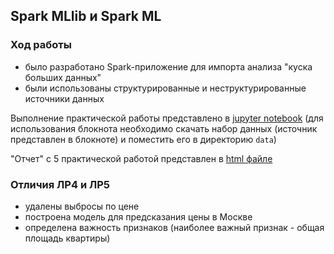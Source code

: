 ## Spark MLlib и Spark ML

### Ход работы

- было разработано Spark-приложение для импорта анализа "куска больших данных"
- были использованы структурированные и неструктурированные источники данных

Выполнение практической работы представлено в [jupyter notebook][jupyter-notebook] (для использования блокнота необходимо скачать набор данных (источник представлен в блокноте) и поместить его в директорию `data`)

"Отчет" с 5 практической работой представлен в [html файле][html-file]

### Отличия ЛР4 и ЛР5

- удалены выбросы по цене
- построена модель для предсказания цены в Москве
- определена важность признаков (наиболее важный признак - общая площадь квартиры)

[jupyter-notebook]: lab5.ipynb
[html-file]: lab5.html
